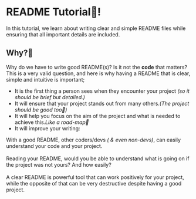 # README Tutorial📖!
In this tutorial, we learn about writing clear and simple README files while ensuring that all important details are included.<br>

## Why?🤔
Why do we have to write good README(s)? Is it not the **code** that matters?<br>
This is a very valid question, and here is why having a README that is clear, simple and intuitive is important;
- It is the first thing a person sees when they encounter your project *(so it should be brief but detailed.)* 
- It will ensure that your project stands out from many others.*(The project should be good too💯)*
- It will help you focus on the aim of the project and what is needed to achieve this.*Like a road-map🐾*
- It will improve your writing:

With a good README, other coders/devs *( & even non-devs)*, can easily understand your code and your project.<br><br>
Reading your README, would you be able to understand what is going on if the project was not yours? And how easily?<br><br>
A clear README is powerful tool that can work positively for your project, while the opposite of that can be very destructive despite having a good project.  